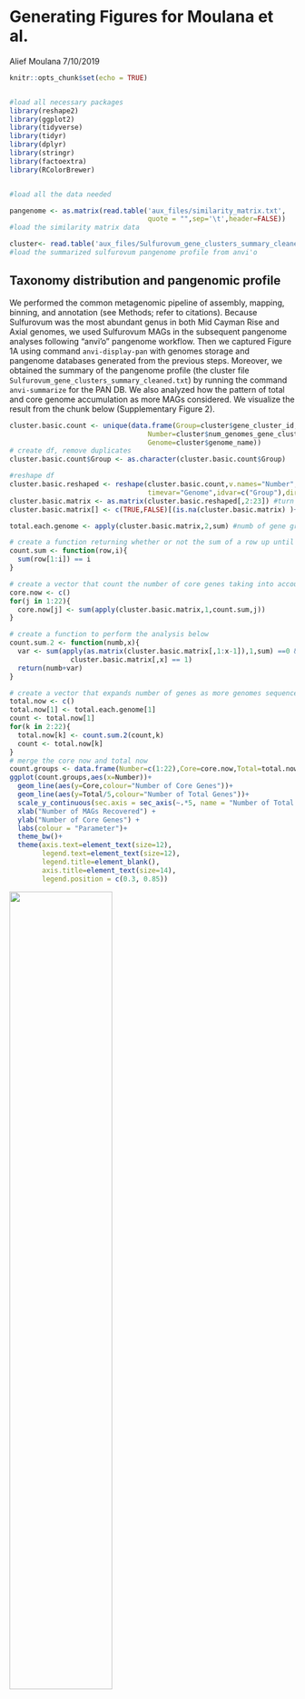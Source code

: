 Generating Figures for Moulana et al.
================
Alief Moulana
7/10/2019

``` r
knitr::opts_chunk$set(echo = TRUE)


#load all necessary packages
library(reshape2)
library(ggplot2)
library(tidyverse)
library(tidyr)
library(dplyr)
library(stringr)
library(factoextra)
library(RColorBrewer)


#load all the data needed

pangenome <- as.matrix(read.table('aux_files/similarity_matrix.txt', 
                                  quote = "",sep='\t',header=FALSE)) 
#load the similarity matrix data

cluster<- read.table('aux_files/Sulfurovum_gene_clusters_summary_cleaned.txt',sep='\t',quote="",header=TRUE) 
#load the summarized sulfurovum pangenome profile from anvi'o
```

## Taxonomy distribution and pangenomic profile

We performed the common metagenomic pipeline of assembly, mapping,
binning, and annotation (see Methods; refer to citations). Because
Sulfurovum was the most abundant genus in both Mid Cayman Rise and Axial
genomes, we used Sulfurovum MAGs in the subsequent pangenome analyses
following “anvi’o” pangenome workflow. Then we captured Figure 1A using
command `anvi-display-pan` with genomes storage and pangenome databases
generated from the previous steps. Moreover, we obtained the summary of
the pangenome profile (the cluster file
`Sulfurovum_gene_clusters_summary_cleaned.txt`) by running the command
`anvi-summarize` for the PAN DB. We also analyzed how the pattern of
total and core genome accumulation as more MAGs considered. We visualize
the result from the chunk below (Supplementary Figure 2).

``` r
cluster.basic.count <- unique(data.frame(Group=cluster$gene_cluster_id,
                                  Number=cluster$num_genomes_gene_cluster_has_hits,
                                  Genome=cluster$genome_name)) 
# create df, remove duplicates
cluster.basic.count$Group <- as.character(cluster.basic.count$Group)

#reshape df
cluster.basic.reshaped <- reshape(cluster.basic.count,v.names="Number",
                                  timevar="Genome",idvar=c("Group"),direction="wide")
cluster.basic.matrix <- as.matrix(cluster.basic.reshaped[,2:23]) #turn into matrix
cluster.basic.matrix[] <- c(TRUE,FALSE)[(is.na(cluster.basic.matrix) )+ 1] #binary

total.each.genome <- apply(cluster.basic.matrix,2,sum) #numb of gene groups per genome

# create a function returning whether or not the sum of a row up until i equals i
count.sum <- function(row,i){
  sum(row[1:i]) == i
}

# create a vector that count the number of core genes taking into account i genomes
core.now <- c()
for(j in 1:22){
  core.now[j] <- sum(apply(cluster.basic.matrix,1,count.sum,j))
}

# create a function to perform the analysis below
count.sum.2 <- function(numb,x){
  var <- sum(apply(as.matrix(cluster.basic.matrix[,1:x-1]),1,sum) ==0 & 
               cluster.basic.matrix[,x] == 1)
  return(numb+var)
}

# create a vector that expands number of genes as more genomes sequenced
total.now <- c()
total.now[1] <- total.each.genome[1]
count <- total.now[1]
for(k in 2:22){
  total.now[k] <- count.sum.2(count,k)
  count <- total.now[k]
}
# merge the core now and total now
count.groups <- data.frame(Number=c(1:22),Core=core.now,Total=total.now)
ggplot(count.groups,aes(x=Number))+
  geom_line(aes(y=Core,colour="Number of Core Genes"))+
  geom_line(aes(y=Total/5,colour="Number of Total Genes"))+
  scale_y_continuous(sec.axis = sec_axis(~.*5, name = "Number of Total Genes"))+
  xlab("Number of MAGs Recovered") +
  ylab("Number of Core Genes") +
  labs(colour = "Parameter")+
  theme_bw()+
  theme(axis.text=element_text(size=12),
        legend.text=element_text(size=12),
        legend.title=element_blank(),
        axis.title=element_text(size=14),
        legend.position = c(0.3, 0.85))
```

<img src="pangenome-selection_files/figure-gfm/pangenome.count-1.png" width="60%" height="60%" />

Moreover, we also analyze the similarity in gene content among MAGs. We
first run `similarity_matrix.py` which takes the cluster file as an
input and produces the file `similarity_matrix.txt`. The program
produces a 22-by-22 matrix, where each entry \(ij\) represents the
proportion of genes in the \(i\)th MAG that is also contained by the
\(j\)th MAG. We then visualize the matrix and find the distance among
the genomes in the following chunk.

\<\<\<\<\<\<\< HEAD

``` r
# create genome names
twenty_two <- as.character(c(1:22))
genome_numbering <- ifelse(nchar(twenty_two) == 1,
                           paste(as.character(0),twenty_two,sep=""),
                           as.character(twenty_two))
genome_names <- paste("Sulfurovum",genome_numbering,sep="_")

# then manipulate the data for the heatmap where each square represents the percentage of genes in genome 1 contained in genome 2
heat_map.data <- data.frame(pangenome)
colnames(heat_map.data) <- genome_names
heat_map.data$genome <- genome_names

# melt the data from a large matrix to pairwise rows
heat_map.data.melt <- melt(heat_map.data, id=c("genome"))
colnames(heat_map.data.melt)<-c("MAG_1", "MAG_2", "Contained")

# cluster the data based on the genome content overlap
a <- hclust(as.dist(1-heat_map.data[, -23]))
a$labels <- genome_numbering
library(factoextra)
dend_plot <- fviz_dend(a)
dend_plot # this gets the dendrogram
```

<img src="pangenome-selection_files/figure-gfm/similarity-figure-1.png" width="60%" height="60%" />

``` r
order <- a$order

# order the MAGs based on the clustering
heat_map.data.melt$MAG_1 <- factor(heat_map.data.melt$MAG_1, levels=ifelse(order < 10, paste0("Sulfurovum_0", order), paste0("Sulfurovum_", order)))
heat_map.data.melt$MAG_2 <- factor(heat_map.data.melt$MAG_2, levels=ifelse(order < 10, paste0("Sulfurovum_0", order), paste0("Sulfurovum_", order)))

# Fig 1B
# plot the heatmap
ggplot(data = heat_map.data.melt, aes(x = MAG_1, y = MAG_2)) +
  geom_tile(aes(fill = Contained))+
  scale_fill_gradientn(colours = c("white", "lightblue", "darkblue"), values = c(0,0.5,1))+
  theme(axis.text.x = element_text(angle = 90, hjust = 1))
```

<img src="pangenome-selection_files/figure-gfm/similarity-figure-2.png" width="60%" height="60%" />

Because our pangenome is created upon metagenomes, we need to be careful
when declaring a gene to be in the core genome. We simulate the
probability that a gene found in \(n\) genomes to be actually a core
genome, exlcluding genes found in 22 genomes.

``` r
# summary file created based on `anvi-summarize` output
summary_data <- read.table('aux_files/sulfurovum_summary.txt',
                           sep='\t',header=TRUE,quote="",na.strings = "",fill = TRUE )

# function that takes in a number i and outputs the probability that a gene is a missing gene in the ith genome
gene.chance<-function(i){
  data.selected <- summary_data[i,] # look at the ith row of data
  mean.complete <- 100*data.selected$number_genes/data.selected$completion # approximate total number of genes
  sd.complete <- -(mean.complete-data.selected$number_genes)/(qnorm(data.selected$redundancy/100)) # approximate standard deviation
  missing.genes <- rnorm(1,mean.complete,sd.complete) # total number of genes supossedly under normal distribution
  return(missing.genes/(10263-data.selected$number_genes)) # probability a gene outside this genome is a missing gene in this genome
}

# run the simulation (pretty long)
collection <- data.frame(MAGs=as.factor(c()),
                         Probability=as.numeric(c()))
N<-100
for (i in 1:21){
  for (j in 1:N){
    sampled <- as.matrix(sample(1:22, i, replace=F)) # sample i genomes without replacement
    missing <- apply(sampled,1,gene.chance) # row by row apply function above
    collection <- rbind(collection,c(22-i,prod(missing))) # ML by calculate the product
  }
}

colnames(collection) = c("MAGs","Probability")
collection$MAGs <- as.factor(collection$MAGs)


# Supplement figure for probability
ggplot(collection,mapping=aes(x=MAGs,y=Probability))+
  scale_y_log10()+
  geom_boxplot()+
  theme_bw()+
  theme(axis.text=element_text(size=18),
        legend.text=element_text(size=18),
        axis.title=element_text(size=24))+
  labs(x="Number of MAGs",
       y="Probability of Core")+
  geom_hline(yintercept=0.05,color="red")
```

<img src="pangenome-selection_files/figure-gfm/simulation-contained-1.png" width="60%" height="60%" />

## The distinct functions between high- and low-frequency genes

We then analyzed the gene annotations and studied the annotation
distribution across gene frequency. To get the count table for category
count across number of MAGs, which is in the output file
`COG_category.txt`, run `get_functions.py`.

``` r
# data and manipulation
COG <- na.omit(read.table('aux_files/Sulfurovum_function_list.txt',
                          sep='\t',header=TRUE))
COG <- arrange(COG,Category)
Categories <- read.table('aux_files/COG_explanation.txt',sep='\t',header=FALSE)
colnames(COG) <- c('Category',as.character(c(1:22)))
COG_melt <- melt(COG, id=c("Category"))

# some color palette functions
colourCount = length(unique(COG$Category))
getPalette = colorRampPalette(brewer.pal(9, "Set1"))

load("permutation_test.RData") #get the permuation test result
colnames(p.df) <- c(1:22)
p.df$categories <- factor(COG$Category, levels=COG$Category[order])
p.df$explanation <- factor(Categories$V2, levels=Categories$V2[order])
p.df.melt <- melt(p.df, id=c("categories","explanation"))
#p.values significy the frequency such that the observed values are greater than or equal to the simulated values

#get distance matrix between categories
n.categories <- 25
n.genomes <- 22

distance.matrix <- matrix(0,ncol=n.categories,nrow=n.categories)

for(i in 1:n.categories){
  for(j in 1:n.categories){
    current <- 0
    for(k in 1:n.genomes){
      current <- current + (p.matrix[i,k]-p.matrix[j,k])^2
    }
    distance.matrix[i,j]<-current
  }
} #calculate the sum of squared distance in p-values between categories
colnames(distance.matrix) <- COG$Category
rownames(distance.matrix) <- COG$Category
p.cluster <- hclust(as.dist(distance.matrix)) #hierarchical clustering
library(factoextra)
p.dendrogram <- fviz_dend(p.cluster,show_labels = TRUE)
p.dendrogram #get the dendrogram
```

<img src="pangenome-selection_files/figure-gfm/unnamed-chunk-1-1.png" width="50%" height="50%" />

``` r
category.vector <- as.vector(COG$Category) 
explanation.vector <- as.vector(p.df$explanation) #explanation vector
order <- p.cluster$order
p.df.melt$explanation <- factor(p.df$explanation, levels=explanation.vector[order])
COG_melt$Category <- factor(COG_melt$Category, levels=COG_melt$Category[order])

# Fig 2A that shows the trend of COG categories across gene frequency
ggplot(COG_melt,aes(x=variable, y=value, fill=Category))+
  geom_bar( stat="identity", position="fill")+
  xlab("Number of MAGs") +
  ylab("Gene Category Count") +
  scale_fill_manual(values = getPalette(colourCount)) +
  theme_bw()+
  theme(axis.text=element_text(size=12),
        legend.text=element_text(size=10),
        legend.title=element_blank(),
        axis.title=element_text(size=14),
        legend.position = "right")
```

<img src="pangenome-selection_files/figure-gfm/unnamed-chunk-1-2.png" width="50%" height="50%" />

P-value figure as the following.

``` r
# for p_value (Supplement)
ggplot(data = p.df.melt, aes(x = variable, y = categories)) +
  geom_tile(data=subset(p.df.melt,value < 0.001),aes(fill = (value*10000)-20))+
  geom_tile(data=subset(p.df.melt,value > 0.999),aes(fill = ((value-1)*10000)+20))+
  geom_tile(data=subset(p.df.melt,value >= 0.001 & value <= 0.999),aes(fill = (value-0.5)/100))+
  scale_fill_gradient2(limits=c(-20, 20),guide = "colourbar",
                        low = "darkred", mid= "white", high = "darkblue",midpoint=0)+
  xlab("Number of MAGs (Frequency)") +
  guides(fill=guide_legend(title="P(Observed > Expected)"))+
  theme(plot.title = element_text(hjust = -0.4),
        plot.margin = rep(grid::unit(0.75,"in"),4))+
  theme(axis.text.x = element_text(size=12),
        axis.text.y=element_text(size=12),
        legend.text=element_text(size=12),
        legend.position="none",
        axis.title=element_text(size=14),
        title=element_text(size=14),
        axis.title.y=element_blank())
```

![](pangenome-selection_files/figure-gfm/unnamed-chunk-2-1.png)<!-- -->

We then analyzed specific categories

``` r
# melting and data manipulation
COG_prop <-  data.frame(prop.table(as.matrix(COG[,-1]), margin = 2))
COG_prop$Group <- COG$Category
COG_prop$Explanation <- Categories$V2
COG_prop$Group <- factor(COG_prop$Group, levels=COG_prop$Group[order])
COG_prop$Explanation <- factor(COG_prop$Explanation,
                               levels=COG_prop$Explanation[order])

COG_prop.melt <- melt(COG_prop,id=c("Group","Explanation"))
COG_prop.melt$variable <- rep(1:22,each=25)

# here we make sure that the color matches the color in Fig 2A
Color_select <- data.frame(Group= levels(COG_prop$Group), 
                          Color= getPalette(colourCount))
concerned.group <- c('J','E','M','P')
concerned.color <- as.vector(Color_select[Color_select$Group %in% concerned.group,]$Color)

# Fig 2B 
ggplot(COG_prop.melt[COG_prop.melt$Group %in% concerned.group,],aes(x=variable,y=value))+
  geom_bar(stat="identity")+
  theme_bw()+
  xlab("Number of MAGs")+
  ylab("Proportion")+
  theme(axis.text=element_text(size=12),
        legend.position="none",
        axis.title=element_text(size=12),
        strip.text = element_text(size=10))+
  facet_wrap(~Explanation,ncol=2)+
  aes(fill=Group)+
  scale_fill_manual(values=concerned.color) 
```

![](pangenome-selection_files/figure-gfm/unnamed-chunk-3-1.png)<!-- -->

We then calculated the enrichment of a gene group in one region vs. the
other by assuming binomial distribution for each gene group. First, run
`parse_vent_function.py` to calculate the occurrence of each gene
cluster in either of the vent regions, which then gives an output of
`Sulfurovum_vent_count_per_cluster.txt`. Then, run
`compare_mcr_axial.py 12 8` to find the binomial CDF for gene clusters
found in Axial genomes only for cluster that are found in at least all
but one MAGs of either Axial or MCR, which generates
`Sulfurovum_Axial_enriched_compressed.txt`. We process the data
below.

``` r
enrichment<-na.omit(read.table('aux_files/Sulfurovum_Axial_enriched_compressed.txt',
                               sep='\t',header=TRUE,quote="",na.strings = "")) # load the data

# the jittery plot in Figure 3
ggplot(data = enrichment, mapping = aes(x=Category, y=Enrichment)) +
  geom_boxplot(alpha = 0,na.rm = TRUE) +
  geom_jitter(alpha = 0.3, aes(colour = Category),na.rm=TRUE,size=3)+
  geom_hline(yintercept=0.05, linetype=2, color = "red", size=1)+
  geom_hline(yintercept=0.95, linetype=2, color = "blue", size=1)+
  theme_bw()+
  ylab("Binomial CDF for Proportion in Axial")+
  theme(axis.text=element_text(size=16),
        legend.text=element_text(size=16),
        axis.title=element_text(size=20),
        legend.position = "none")
```

![](pangenome-selection_files/figure-gfm/unnamed-chunk-4-1.png)<!-- -->

``` r
# now only look at the P category to see the difference from others
enrichment.P <- subset(enrichment,Category == 'P') # extract this into Table 1 (for Top 15 with lowest CDF score)
enrichment.Non <- subset(enrichment,Category != 'P')
t.test(enrichment.P$Enrichment,enrichment.Non$Enrichment,alternative="less")
```

    ## 
    ##  Welch Two Sample t-test
    ## 
    ## data:  enrichment.P$Enrichment and enrichment.Non$Enrichment
    ## t = -4.4981, df = 45.083, p-value = 2.388e-05
    ## alternative hypothesis: true difference in means is less than 0
    ## 95 percent confidence interval:
    ##        -Inf -0.1070381
    ## sample estimates:
    ## mean of x mean of y 
    ## 0.2721944 0.4430042
